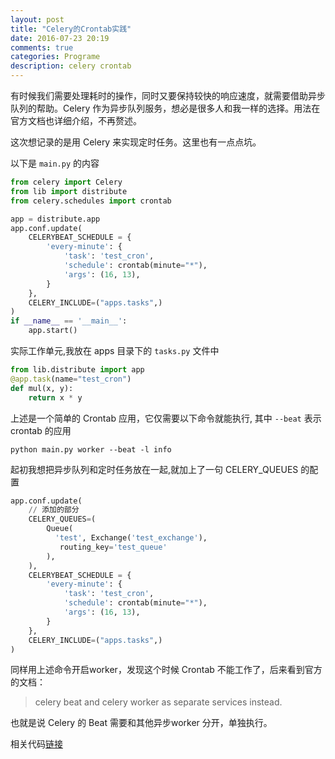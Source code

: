 ```yaml
---
layout: post
title: "Celery的Crontab实践"
date: 2016-07-23 20:19
comments: true
categories: Programe
description: celery crontab
---
```


有时候我们需要处理耗时的操作，同时又要保持较快的响应速度，就需要借助异步队列的帮助。Celery 作为异步队列服务，想必是很多人和我一样的选择。用法在官方文档也详细介绍，不再赘述。
  
这次想记录的是用 Celery 来实现定时任务。这里也有一点点坑。
  
以下是 `main.py` 的内容
 
```py
from celery import Celery
from lib import distribute
from celery.schedules import crontab

app = distribute.app
app.conf.update(
    CELERYBEAT_SCHEDULE = {
        'every-minute': {
            'task': 'test_cron',
            'schedule': crontab(minute="*"),
            'args': (16, 13),
        }
    },
    CELERY_INCLUDE=("apps.tasks",)
)
if __name__ == '__main__':
    app.start()
```

实际工作单元,我放在 apps 目录下的 `tasks.py` 文件中

```py
from lib.distribute import app
@app.task(name="test_cron")
def mul(x, y):
    return x * y
```

上述是一个简单的 Crontab 应用，它仅需要以下命令就能执行,
其中  `--beat` 表示 crontab 的应用

```
python main.py worker --beat -l info
```

起初我想把异步队列和定时任务放在一起,就加上了一句 CELERY_QUEUES 的配置

```py
app.conf.update(
    // 添加的部分
    CELERY_QUEUES=(
        Queue(
          'test', Exchange('test_exchange'),
           routing_key='test_queue'
        ),
    ),
    CELERYBEAT_SCHEDULE = {
        'every-minute': {
            'task': 'test_cron',
            'schedule': crontab(minute="*"),
            'args': (16, 13),
        }
    },
    CELERY_INCLUDE=("apps.tasks",)
)
```

同样用上述命令开启worker，发现这个时候 Crontab 不能工作了，后来看到官方的文档：

> celery beat and celery worker as separate services instead. 

也就是说 Celery 的 Beat 需要和其他异步worker 分开，单独执行。

相关代码[链接](https://github.com/zheng-ji/ToyCollection/tree/master/celery_proj)
